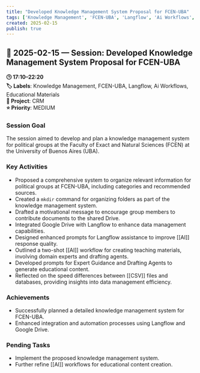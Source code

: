 ```yaml
---
title: "Developed Knowledge Management System Proposal for FCEN-UBA"
tags: ['Knowledge Management', 'FCEN-UBA', 'Langflow', 'Ai Workflows', 'Educational Materials']
created: 2025-02-15
publish: true
---
```


## 📅 2025-02-15 — Session: Developed Knowledge Management System Proposal for FCEN-UBA

**🕒 17:10–22:20**  
**🏷️ Labels**: Knowledge Management, FCEN-UBA, Langflow, Ai Workflows, Educational Materials  
**📂 Project**: CRM  
**⭐ Priority**: MEDIUM  


### Session Goal
The session aimed to develop and plan a knowledge management system for political groups at the Faculty of Exact and Natural Sciences (FCEN) at the University of Buenos Aires (UBA).

### Key Activities
- Proposed a comprehensive system to organize relevant information for political groups at FCEN-UBA, including categories and recommended sources.
- Created a `mkdir` command for organizing folders as part of the knowledge management system.
- Drafted a motivational message to encourage group members to contribute documents to the shared Drive.
- Integrated Google Drive with Langflow to enhance data management capabilities.
- Designed enhanced prompts for Langflow assistance to improve [[AI]] response quality.
- Outlined a two-shot [[AI]] workflow for creating teaching materials, involving domain experts and drafting agents.
- Developed prompts for Expert Guidance and Drafting Agents to generate educational content.
- Reflected on the speed differences between [[CSV]] files and databases, providing insights into data management efficiency.

### Achievements
- Successfully planned a detailed knowledge management system for FCEN-UBA.
- Enhanced integration and automation processes using Langflow and Google Drive.

### Pending Tasks
- Implement the proposed knowledge management system.
- Further refine [[AI]] workflows for educational content creation.
